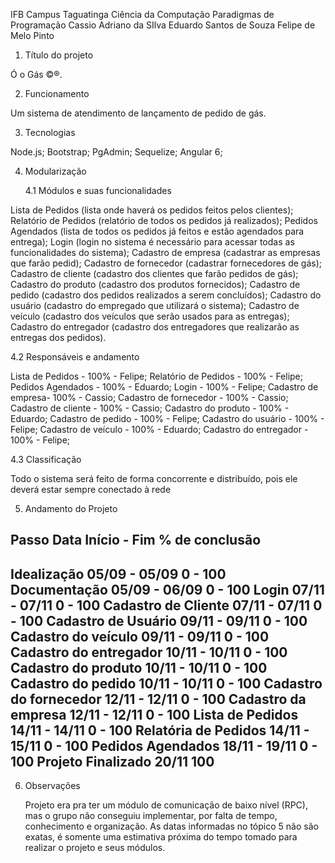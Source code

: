  IFB Campus Taguatinga
 Ciência da Computação 
 Paradigmas de Programação
 Cassio Adriano da SIlva
 Eduardo Santos de Souza
 Felipe de Melo Pinto


1. Título do projeto

Ó o Gás ©®.

2. Funcionamento

Um sistema de atendimento de lançamento de pedido de gás.

3. Tecnologias

Node.js;
Bootstrap;
PgAdmin;
Sequelize;
Angular 6;

4. Modularização

	4.1 Módulos e suas funcionalidades

  Lista de Pedidos (lista onde haverá os pedidos feitos pelos clientes);
  Relatório de Pedidos (relatório de todos os pedidos já realizados);
  Pedidos Agendados (lista de todos os pedidos já feitos e estão agendados para entrega);
  Login (login no sistema é necessário para acessar todas as funcionalidades do sistema);
  Cadastro de empresa (cadastrar as empresas que farão pedid);
  Cadastro de fornecedor (cadastrar fornecedores de gás);
  Cadastro de cliente (cadastro dos clientes que farão pedidos de gás);
  Cadastro do produto (cadastro dos produtos fornecidos); 
  Cadastro de pedido (cadastro dos pedidos realizados a serem concluídos);
  Cadastro do usuário (cadastro do empregado que utilizará o sistema);
  Cadastro de veículo (cadastro dos veículos que serão usados para as entregas);
  Cadastro do entregador (cadastro dos entregadores que realizarão as entregas dos pedidos).


  4.2 Responsáveis e andamento

  Lista de Pedidos  - 100% - Felipe;
  Relatório de Pedidos  - 100% - Felipe;
  Pedidos Agendados  - 100% - Eduardo;
  Login - 100% - Felipe;
  Cadastro de empresa- 100% - Cassio;
  Cadastro de fornecedor - 100% - Cassio;
  Cadastro de cliente - 100% - Cassio;
  Cadastro do produto - 100% - Eduardo;
  Cadastro de pedido - 100% - Felipe;
  Cadastro do usuário - 100% - Felipe;
  Cadastro de veículo - 100% - Eduardo;
  Cadastro do entregador - 100% - Felipe;


  4.3 Classificação

  Todo o sistema será feito de forma concorrente e distribuído, pois ele deverá estar sempre conectado à rede

5. Andamento do Projeto
	
Passo                                      Data Início - Fim                         % de conclusão                  
------------------------------------------------------------------------------------------------------------
Idealização                                  05/09 - 05/09                              0 - 100          
Documentação                                 05/09 - 06/09                              0 - 100
Login                                        07/11 - 07/11                              0 - 100
Cadastro de Cliente                          07/11 - 07/11                              0 - 100
Cadastro de Usuário                          09/11 - 09/11                              0 - 100
Cadastro do veículo                          09/11 - 09/11                              0 - 100
Cadastro do entregador                       10/11 - 10/11                              0 - 100
Cadastro do produto                          10/11 - 10/11                              0 - 100
Cadastro do pedido                           10/11 - 10/11                              0 - 100
Cadastro do fornecedor                       12/11 - 12/11                              0 - 100
Cadastro da empresa                          12/11 - 12/11                              0 - 100
Lista de Pedidos                             14/11 - 14/11                              0 - 100
Relatória de Pedidos                         14/11 - 15/11                              0 - 100
Pedidos Agendados                            18/11 - 19/11                              0 - 100
Projeto Finalizado                               20/11                                    100
--------------------------------------------------------------------------------------------------------------


6. Observações

	Projeto era pra ter um módulo de comunicação de baixo nível (RPC), mas o grupo não conseguiu implementar, por falta de tempo, conhecimento e organização.
	As datas informadas no tópico 5 não são exatas, é somente uma estimativa próxima do tempo tomado para realizar o projeto e seus módulos.

